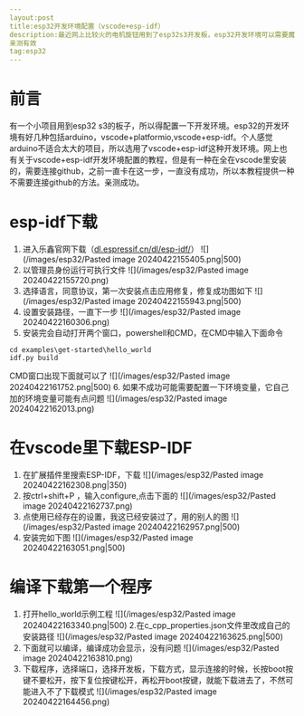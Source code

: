 ```yaml
---
layout:post
title:esp32开发环境配置（vscode+esp-idf）
description:最近网上比较火的电机旋钮用到了esp32s3开发板，esp32开发环境可以需要魔法，比较麻烦，所以用了一种不需要魔法的配置方法，
亲测有效
tag:esp32
---
```


# 前言 
有一个小项目用到esp32 s3的板子，所以得配置一下开发环境。esp32的开发环境有好几种包括arduino，vscode+platformio,vscode+esp-idf。个人感觉arduino不适合太大的项目，所以选用了vscode+esp-idf这种开发环境。网上也有关于vscode+esp-idf开发环境配置的教程，但是有一种在全在vscode里安装的，需要连接github，之前一直卡在这一步，一直没有成功，所以本教程提供一种不需要连接github的方法。亲测成功。
# esp-idf下载
1. 进入乐鑫官网下载（[dl.espressif.cn/dl/esp-idf/](https://dl.espressif.cn/dl/esp-idf/)）
![](/images/esp32/Pasted image 20240422155405.png|500)
2. 以管理员身份运行可执行文件
![](/images/esp32/Pasted image 20240422155720.png)
3. 选择语言，同意协议，第一次安装点击应用修复，修复成功图如下
![](/images/esp32/Pasted image 20240422155943.png|500)
4. 设置安装路径，一直下一步
![](/images/esp32/Pasted image 20240422160306.png)
5. 安装完会自动打开两个窗口，powershell和CMD，在CMD中输入下面命令
```
cd examples\get-started\hello_world
idf.py build
```
CMD窗口出现下面就可以了
![](/images/esp32/Pasted image 20240422161752.png|500)
6. 如果不成功可能需要配置一下环境变量，它自己加的环境变量可能有点问题
![](/images/esp32/Pasted image 20240422162013.png)
# 在vscode里下载ESP-IDF
1. 在扩展插件里搜索ESP-IDF，下载
![](/images/esp32/Pasted image 20240422162308.png|350)
2. 按ctrl+shift+P ，输入configure,点击下面的
![](/images/esp32/Pasted image 20240422162737.png)
3. 点使用已经存在的设置，我这已经安装过了，用的别人的图
![](/images/esp32/Pasted image 20240422162957.png|500)
4. 安装完如下图
![](/images/esp32/Pasted image 20240422163051.png|500)
# 编译下载第一个程序
1. 打开hello_world示例工程
![](/images/esp32/Pasted image 20240422163340.png|500)
2.在c_cpp_properties.json文件里改成自己的安装路径
![](/images/esp32/Pasted image 20240422163625.png|500)
3. 下面就可以编译，编译成功会显示，没有问题
![](/images/esp32/Pasted image 20240422163810.png)
4. 下载程序，选择端口，选择开发板，下载方式，显示连接的时候，长按boot按键不要松开，按下复位按键松开，再松开boot按键，就能下载进去了，不然可能进入不了下载模式
![](/images/esp32/Pasted image 20240422164456.png)